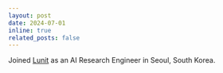 ```yaml
---
layout: post
date: 2024-07-01
inline: true
related_posts: false
---
```


Joined [Lunit](https://www.lunit.io/) as an AI Research Engineer in Seoul, South Korea.
